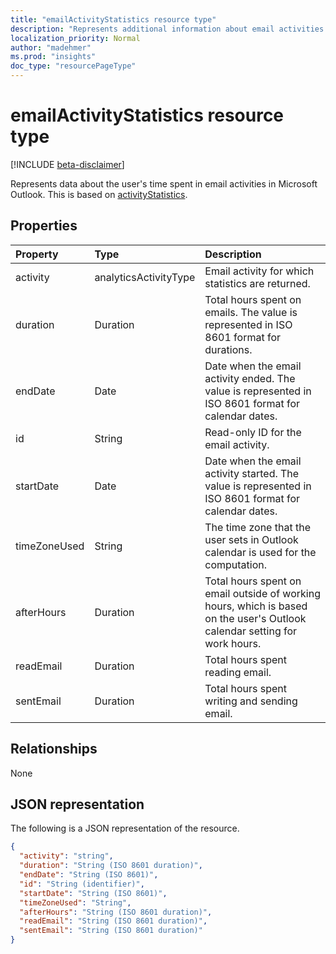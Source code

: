 ```yaml
---
title: "emailActivityStatistics resource type"
description: "Represents additional information about email activities for users"
localization_priority: Normal
author: "madehmer"
ms.prod: "insights"
doc_type: "resourcePageType"
---
```


# emailActivityStatistics resource type

[!INCLUDE [beta-disclaimer](../../includes/beta-disclaimer.md)]

Represents data about the user's time spent in email activities in Microsoft Outlook. This is based on [activityStatistics](../resources/activitystatistics.md).

## Properties

| Property     | Type        | Description |
|:-------------|:------------|:------------|
|activity|analyticsActivityType| Email activity for which statistics are returned.|
|duration|Duration|Total hours spent on emails. The value is represented in ISO 8601 format for durations.|
|endDate|Date|Date when the email activity ended. The value is represented in ISO 8601 format for calendar dates.|
|id|String| Read-only ID for the email activity.|
|startDate|Date|Date when the email activity started. The value is represented in ISO 8601 format for calendar dates.|
|timeZoneUsed|String|The time zone that the user sets in Outlook calendar is used for the computation.|
|afterHours|Duration|Total hours spent on email outside of working hours, which is based on the user's Outlook calendar setting for work hours.|
|readEmail|Duration|Total hours spent reading email.|
|sentEmail|Duration|Total hours spent writing and sending email.|

## Relationships

None

## JSON representation

The following is a JSON representation of the resource.

<!-- {
  "blockType": "resource",
  "optionalProperties": [

  ],
  "@odata.type": "microsoft.graph.emailActivityStatistics",
  "baseType": ""
}--> 

```json
{
  "activity": "string",
  "duration": "String (ISO 8601 duration)",
  "endDate": "String (ISO 8601)",
  "id": "String (identifier)",
  "startDate": "String (ISO 8601)",
  "timeZoneUsed": "String",
  "afterHours": "String (ISO 8601 duration)",
  "readEmail": "String (ISO 8601 duration)",
  "sentEmail": "String (ISO 8601 duration)"
}
```

<!-- uuid: 16cd6b66-4b1a-43a1-adaf-3a886856ed98
2019-02-04 14:57:30 UTC -->
<!-- {
  "type": "#page.annotation",
  "description": "emailActivityStatistics resource",
  "keywords": "",
  "section": "documentation",
  "tocPath": ""
}-->